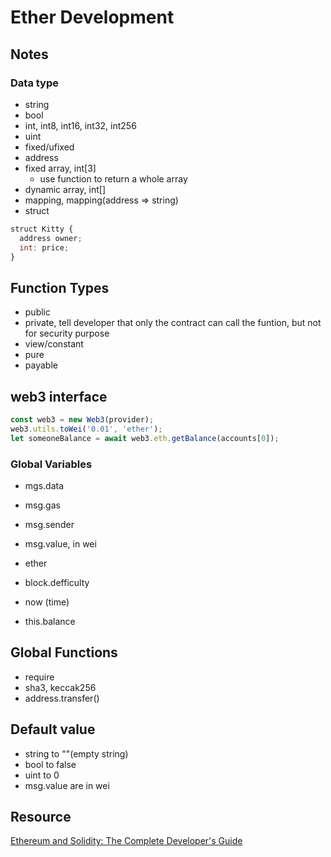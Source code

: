 # Ether Development


## Notes

### Data type

- string
- bool
- int, int8, int16, int32, int256
- uint
- fixed/ufixed
- address
- fixed array, int[3]
  - use function to return a whole array
- dynamic array, int[]
- mapping, mapping(address => string)
- struct
```javascript
struct Kitty {
  address owner;
  int: price;
}
```

## Function Types

- public
- private, tell developer that only the contract can call the funtion, but not for security purpose
- view/constant
- pure
- payable

## web3 interface
```javascript
const web3 = new Web3(provider);
web3.utils.toWei('0.01', 'ether');
let someoneBalance = await web3.eth.getBalance(accounts[0]);
```

### Global Variables

- mgs.data
- msg.gas
- msg.sender
- msg.value, in wei

- ether
- block.defficulty
- now (time)
- this.balance

## Global Functions

- require
- sha3, keccak256
- address.transfer()

## Default value

- string to ""(empty string)
- bool to false
- uint to 0
- msg.value are in wei

## Resource

[Ethereum and Solidity: The Complete Developer's Guide](https://www.udemy.com/ethereum-and-solidity-the-complete-developers-guide/learn/v4/)
